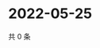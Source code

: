# 2022-05-25

共 0 条

<!-- BEGIN WEIBO -->
<!-- 最后更新时间 Wed May 25 2022 05:15:41 GMT+0800 (China Standard Time) -->

<!-- END WEIBO -->
